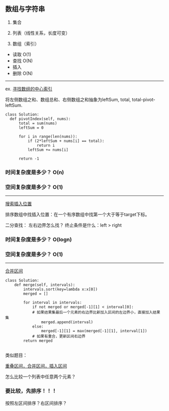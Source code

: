 ## 数组与字符串

1. 集合

2. 列表（线性关系，长度可变）

3. 数组（索引）

- 读取 O(1)
- 查找 O(N)
- 插入 
- 删除 O(N)

---

ex. [寻找数组的中心索引](https://leetcode-cn.com/problems/find-pivot-index/)

将左侧数组之和、数组总和、右侧数组之和抽象为leftSum, total, total-pivot-leftSum. 

```
class Solution:
  def pivotIndex(self, nums):
      total = sum(nums)
      leftSum = 0
      
      for i in range(len(nums)):
          if (2*leftSum + nums[i] == total):
              return i
          leftSum += nums[i]
      
      return -1
```

### 时间复杂度是多少？ O(n)

### 空间复杂度是多少？ O(1) 

---

[搜索插入位置](https://leetcode-cn.com/problems/search-insert-position/)

排序数组中找插入位置：在一个有序数组中找第一个大于等于target下标。 

二分查找：
左右边界怎么找？
终止条件是什么：left > right 

### 时间复杂度是多少？ O(logn)
### 空间复杂度是多少？ O(1)

---

[合并区间](https://leetcode-cn.com/problems/merge-intervals/)

```
class Solution:
    def merge(self, intervals):
        intervals.sort(key=lambda x:x[0])
        merged = []
        
        for interval in intervals:
            if not merged or merged[-1][1] < interval[0]:
            # 如果结果集最后一个元素的右边界比新加入区间的左边界小，直接加入结果集
                merged.append(interval)
            else:
                merged[-1][1] = max(merged[-1][1], interval[1])
            # 如果有重合，更新区间右边界
        return merged
        
```

类似题目：

[重叠区间，合并区间，插入区间](https://mp.weixin.qq.com/s/ioUlNa4ZToCrun3qb4y4Ow)


怎么比较一个列表中任意两个元素？

### 要比较，先排序！！！

按照左区间排序？右区间排序？


